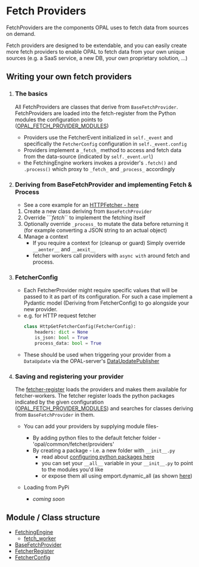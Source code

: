 # Fetch Providers
FetchProviders are the components OPAL uses to fetch data from sources on demand.

Fetch providers are designed to be extendable, and you can easily create more fetch providers to enable OPAL to fetch data from your own unique sources (e.g. a SaaS service, a new DB, your own proprietary solution, ...)


## Writing your own fetch providers
1. ### The basics
    All FetchProviders are classes that derive from ```BaseFetchProvider```.
    FetchProviders are loaded into the fetch-register from the Python modules the configuration points to ([OPAL_FETCH_PROVIDER_MODULES](https://github.com/authorizon/opal/blob/b1aaa3f9e30e903ca0053cba0a6525bfb4151e78/opal/common/config.py#L36))
    - Providers use the FetcherEvent initialized in ```self._event``` and specifically the ```FetcherConfig``` configuration in ```self._event.config```
    - Providers implement a ```_fetch_``` method to access and fetch data from the data-source (indicated by ```self._event.url```)
    - the FetchingEngine workers invokes a provider's ```.fetch()``` and ```.process()``` which proxy to ```_fetch_``` and ```_process_``` accordingly
2. ### Deriving from BaseFetchProvider and implementing Fetch & Process
    - See a core example for an [HTTPFetcher - here](https://github.com/authorizon/opal/opal/common/fetcher/providers/http_get_fetch_provider.py)
    1. Create a new class deriving from ```BaseFetchProvider``` 
    2. Override ```_fetch_`` to implement the fetching itself
    3. Optionally override ```_process_``` to mutate the data before returning it (for example converting a JSON string to an actual object)
    4. Manage a context
        - If you require a context for (cleanup or guard)
        Simply override ``` __aenter__``` and ```__aexit__```
        - fetcher workers call providers with ```async with``` around fetch and process.
3. ### FetcherConfig
    - Each FetcherProvider might require specific values that will be passed to it as part of its configuration. For such a case implement a Pydantic model (Deriving from FetcherConfig) to go alongside your new provider.
    - e.g. for HTTP request fetcher 
        ```python
        class HttpGetFetcherConfig(FetcherConfig):
            headers: dict = None
            is_json: bool = True
            process_data: bool = True
        ```
    - These should be used when triggering your provider from a ```DataUpdate``` via the OPAL-server's [DataUpdatePublisher](https://github.com/authorizon/opal/opal/server/data/data_update_publisher.py)

4. ### Saving and registering your provider
    The [fetcher-register](https://github.com/authorizon/opal/opal/common/fetcher/fetcher_register.py) loads the providers and makes them available for fetcher-workers.
    The fetcher register loads the python packages indicated by the given configuration ([OPAL_FETCH_PROVIDER_MODULES](https://github.com/authorizon/opal/blob/b1aaa3f9e30e903ca0053cba0a6525bfb4151e78/opal/common/config.py#L36)) and searches for classes deriving from ```BaseFetchProvider``` in them.

    - You can add your providers by supplying module files-
        - By adding python files to the default fetcher folder - 'opal/common/fetcher/providers'
        - By creating a package - i.e. a new folder with ```__init__.py``` 
            - read about [configuring python packages here](https://docs.python.org/3/tutorial/modules.html#packages)
            - you can set your ```__all__``` variable in your ```__init__.py``` to point to the modules you'd like
            - or expose them all using emport.dynamic_all (as shown [here](https://github.com/authorizon/opal/opal/common/fetcher/providers/__init__.py))

    - Loading from PyPi
        - _coming soon_

## Module / Class structure
- [FetchingEngine](https://github.com/authorizon/opal/opal/common/fetcher/engine/fetching_engine.py) 
    - [fetch_worker](https://github.com/authorizon/opal/opal/common/fetcher/engine/fetch_worker.py)
- [BaseFetchProvider](https://github.com/authorizon/opal/opal/common/fetcher/fetch_provider.py)
- [FetcherRegister](https://github.com/authorizon/opal/opal/common/fetcher/fetcher_register.py)
- [FetcherConfig](https://github.com/authorizon/opal/opal/common/fetcher/events.py)

